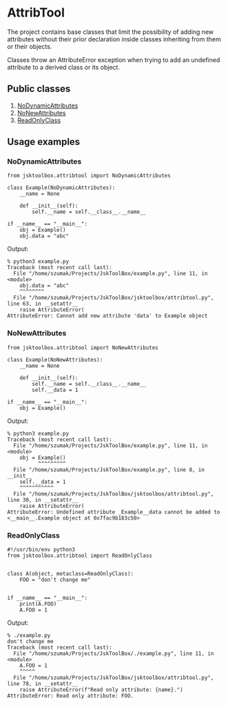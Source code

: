 # AttribTool

The project contains base classes that limit the possibility of adding new attributes without their prior declaration inside classes inheriting from them or their objects.

Classes throw an AttributeError exception when trying to add an undefined attribute to a derived class or its object.

## Public classes

1. [NoDynamicAttributes](https://github.com/Szumak75/JskToolBox/blob/1.1.6/docs/AttribTool.md#nodynamicattributes)
1. [NoNewAttributes](https://github.com/Szumak75/JskToolBox/blob/1.1.6/docs/AttribTool.md#nonewattributes)
1. [ReadOnlyClass](https://github.com/Szumak75/JskToolBox/blob/1.1.6/docs/AttribTool.md#readonlyclass)

## Usage examples

### NoDynamicAttributes

```
from jsktoolbox.attribtool import NoDynamicAttributes

class Example(NoDynamicAttributes):
    __name = None

    def __init__(self):
        self.__name = self.__class__.__name__

if __name__ == "__main__":
    obj = Example()
    obj.data = "abc"
```

Output:

```
% python3 example.py
Traceback (most recent call last):
  File "/home/szumak/Projects/JskToolBox/example.py", line 11, in <module>
    obj.data = "abc"
    ^^^^^^^^
  File "/home/szumak/Projects/JskToolBox/jsktoolbox/attribtool.py", line 63, in __setattr__
    raise AttributeError(
AttributeError: Cannot add new attribute 'data' to Example object
```

### NoNewAttributes

```
from jsktoolbox.attribtool import NoNewAttributes

class Example(NoNewAttributes):
    __name = None

    def __init__(self):
        self.__name = self.__class__.__name__
        self.__data = 1

if __name__ == "__main__":
    obj = Example()
```

Output:

```
% python3 example.py
Traceback (most recent call last):
  File "/home/szumak/Projects/JskToolBox/example.py", line 11, in <module>
    obj = Example()
          ^^^^^^^^^
  File "/home/szumak/Projects/JskToolBox/example.py", line 8, in __init__
    self.__data = 1
    ^^^^^^^^^^^
  File "/home/szumak/Projects/JskToolBox/jsktoolbox/attribtool.py", line 30, in __setattr__
    raise AttributeError(
AttributeError: Undefined attribute _Example__data cannot be added to <__main__.Example object at 0x7fac9b183c50>
```

### ReadOnlyClass

```
#!/usr/bin/env python3
from jsktoolbox.attribtool import ReadOnlyClass


class A(object, metaclass=ReadOnlyClass):
    FOO = "don't change me"


if __name__ == "__main__":
    print(A.FOO)
    A.FOO = 1
```

Output:

```
% ./example.py
don't change me
Traceback (most recent call last):
  File "/home/szumak/Projects/JskToolBox/./example.py", line 11, in <module>
    A.FOO = 1
    ^^^^^
  File "/home/szumak/Projects/JskToolBox/jsktoolbox/attribtool.py", line 78, in __setattr__
    raise AttributeError(f"Read only attribute: {name}.")
AttributeError: Read only attribute: FOO.
```
